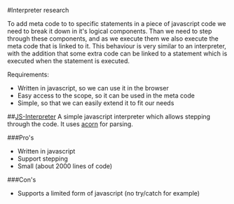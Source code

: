 #Interpreter research

To add meta code to to specific statements in a piece of javascript code we need to break it down in it's logical components. Than we need to step through these components, and as we execute them we also execute the meta code that is linked to it. This behaviour is very similar to an interpreter, with the addition that some extra code can be linked to a statement which is executed when the statement is executed. 

Requirements:
* Written in javascript, so we can use it in the browser
* Easy access to the scope, so it can be used in the meta code
* Simple, so that we can easily extend it to fit our needs

##[JS-Interpreter](https://neil.fraser.name/software/JS-Interpreter/)
A simple javascript interpreter which allows stepping through the code. It uses [acorn](https://github.com/marijnh/acorn) for parsing. 

###Pro's
* Written in javascript
* Support stepping
* Small (about 2000 lines of code)

###Con's
* Supports a limited form of javascript (no try/catch for example)
